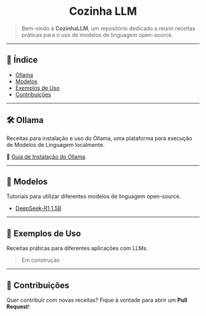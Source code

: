 <h1 align="center">Cozinha LLM</h1>

> Bem-vindo à **CozinhaLLM**, um repositório dedicado a reunir receitas práticas para o uso de modelos de linguagem open-source.

---
## 📌 Índice

- [Ollama](#Ollama)
- [Modelos](#Modelos)
- [Exemplos de Uso](#Exemplos-de-uso)
- [Contribuições](#Contribuições)

---
## 🛠 Ollama

Receitas para instalação e uso do Ollama, uma plataforma para execução de Modelos de Linguagem localmente.

🔗 [Guia de Instalação do Ollama](./ollama/install.md)

---
## 🤖 Modelos

Tutoriais para utilizar diferentes modelos de linguagem open-source. 

- [DeepSeek-R1 1.5B](./modelos/deepSeek/deepSeekR1-1B.md)

---
## 🚀 Exemplos de Uso

Receitas práticas para diferentes aplicações com LLMs.

> Em construção

---
## 🤝 Contribuições

Quer contribuir com novas receitas? Fique à vontade para abrir um **Pull Request**!
